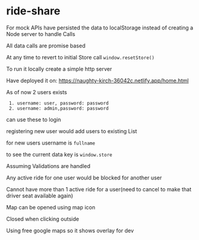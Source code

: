 # ride-share

For mock APIs have persisted the data to localStorage instead of creating a Node server to handle Calls

All data calls are promise based

At any time to revert to initial Store call `window.resetStore()`

To run it locally create a simple http server 

Have deployed it on: https://naughty-kirch-36042c.netlify.app/home.html

As of now 2 users exists
```
 1. username: user, password: password
 2. username: admin,password: password
```
can use these to login


registering new user would add users to existing List

for new users username is `fullname`

to see the current data key is `window.store`

Assuming Validations are handled 

Any active ride for one user would be blocked for another user

Cannot have more than 1 active ride for a user(need to cancel to make that driver seat available again)

Map can be opened using map icon

Closed when clicking outside

Using free google maps so it shows overlay for dev

